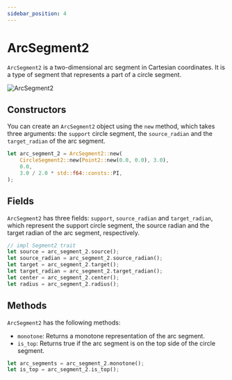 ```yaml
---
sidebar_position: 4
---
```


# ArcSegment2

`ArcSegment2` is a two-dimensional arc segment in Cartesian coordinates. It is a type of segment that represents a part of a circle segment.

![ArcSegment2](/img/arc-segment-2.png)

## Constructors

You can create an `ArcSegment2` object using the `new` method, which takes three arguments: the `support` circle segment, the `source_radian` and the `target_radian` of the arc segment.

```rust
let arc_segment_2 = ArcSegment2::new(
    CircleSegment2::new(Point2::new(0.0, 0.0), 3.0),
    0.0,
    3.0 / 2.0 * std::f64::consts::PI,
);
```

## Fields

`ArcSegment2` has three fields: `support`, `source_radian` and `target_radian`, which represent the support circle segment, the source radian and the target radian of the arc segment, respectively.

```rust
// impl Segment2 trait
let source = arc_segment_2.source();
let source_radian = arc_segment_2.source_radian();
let target = arc_segment_2.target();
let target_radian = arc_segment_2.target_radian();
let center = arc_segment_2.center();
let radius = arc_segment_2.radius();
```

## Methods

`ArcSegment2` has the following methods:

-   `monotone`: Returns a monotone representation of the arc segment.
-   `is_top`: Returns true if the arc segment is on the top side of the circle segment.

```rust
let arc_segments = arc_segment_2.monotone();
let is_top = arc_segment_2.is_top();
```
